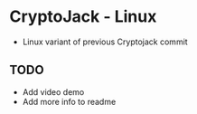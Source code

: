 # CryptoJack - Linux

* Linux variant of previous Cryptojack commit

## TODO
* Add video demo
* Add more info to readme
